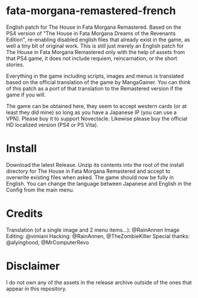 # fata-morgana-remastered-french
English patch for The House in Fata Morgana Remastered. Based on the PS4 version of "The House in Fata Morgana Dreams of the Revenants Edition", re-enabling disabled english files that already exist in the game, as well a tiny bit of original work. This is still just merely an English patch for The House in Fata Morgana Remastered only with the help of assets from that PS4 game, it does not include requiem, reincarnation, or the short stories.

Everything in the game including scripts, images and menus is translated based on the official translation of the game by MangaGamer. You can think of this patch as a port of that translation to the Remastered version if the game if you will.

The game can be obtained here, they seem to accept western cards (or at least they did mine) so long as you have a Japanese IP (you can use a VPN). Please buy it to support Novectacle. Likewise please buy the official HD localized version (PS4 or PS Vita).

# Install
Download the latest Release.
Unzip its contents into the root of the install directory for The House in Fata Morgana Remastered and accept to overwrite existing files when asked.
The game should now be fully in English. You can change the language between Japanese and English in the Config from the main menu.

# Credits
Translation (of a single image and 2 menu items...): @RainAnnen
Image Editing: @vimiani
Hacking: @RainAnnen, @TheZombieKiller
Special thanks: @alyinghood, @MrComputerRevo
# Disclaimer
I do not own any of the assets in the release archive outside of the ones that appear in this repository.
